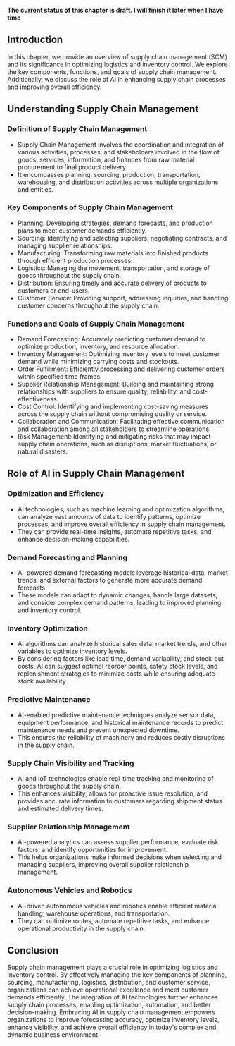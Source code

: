 **The current status of this chapter is draft. I will finish it later when I have time**

Introduction
------------

In this chapter, we provide an overview of supply chain management (SCM) and its significance in optimizing logistics and inventory control. We explore the key components, functions, and goals of supply chain management. Additionally, we discuss the role of AI in enhancing supply chain processes and improving overall efficiency.

Understanding Supply Chain Management
-------------------------------------

### Definition of Supply Chain Management

* Supply Chain Management involves the coordination and integration of various activities, processes, and stakeholders involved in the flow of goods, services, information, and finances from raw material procurement to final product delivery.
* It encompasses planning, sourcing, production, transportation, warehousing, and distribution activities across multiple organizations and entities.

### Key Components of Supply Chain Management

* Planning: Developing strategies, demand forecasts, and production plans to meet customer demands efficiently.
* Sourcing: Identifying and selecting suppliers, negotiating contracts, and managing supplier relationships.
* Manufacturing: Transforming raw materials into finished products through efficient production processes.
* Logistics: Managing the movement, transportation, and storage of goods throughout the supply chain.
* Distribution: Ensuring timely and accurate delivery of products to customers or end-users.
* Customer Service: Providing support, addressing inquiries, and handling customer concerns throughout the supply chain.

### Functions and Goals of Supply Chain Management

* Demand Forecasting: Accurately predicting customer demand to optimize production, inventory, and resource allocation.
* Inventory Management: Optimizing inventory levels to meet customer demand while minimizing carrying costs and stockouts.
* Order Fulfillment: Efficiently processing and delivering customer orders within specified time frames.
* Supplier Relationship Management: Building and maintaining strong relationships with suppliers to ensure quality, reliability, and cost-effectiveness.
* Cost Control: Identifying and implementing cost-saving measures across the supply chain without compromising quality or service.
* Collaboration and Communication: Facilitating effective communication and collaboration among all stakeholders to streamline operations.
* Risk Management: Identifying and mitigating risks that may impact supply chain operations, such as disruptions, market fluctuations, or natural disasters.

Role of AI in Supply Chain Management
-------------------------------------

### Optimization and Efficiency

* AI technologies, such as machine learning and optimization algorithms, can analyze vast amounts of data to identify patterns, optimize processes, and improve overall efficiency in supply chain management.
* They can provide real-time insights, automate repetitive tasks, and enhance decision-making capabilities.

### Demand Forecasting and Planning

* AI-powered demand forecasting models leverage historical data, market trends, and external factors to generate more accurate demand forecasts.
* These models can adapt to dynamic changes, handle large datasets, and consider complex demand patterns, leading to improved planning and inventory control.

### Inventory Optimization

* AI algorithms can analyze historical sales data, market trends, and other variables to optimize inventory levels.
* By considering factors like lead time, demand variability, and stock-out costs, AI can suggest optimal reorder points, safety stock levels, and replenishment strategies to minimize costs while ensuring adequate stock availability.

### Predictive Maintenance

* AI-enabled predictive maintenance techniques analyze sensor data, equipment performance, and historical maintenance records to predict maintenance needs and prevent unexpected downtime.
* This ensures the reliability of machinery and reduces costly disruptions in the supply chain.

### Supply Chain Visibility and Tracking

* AI and IoT technologies enable real-time tracking and monitoring of goods throughout the supply chain.
* This enhances visibility, allows for proactive issue resolution, and provides accurate information to customers regarding shipment status and estimated delivery times.

### Supplier Relationship Management

* AI-powered analytics can assess supplier performance, evaluate risk factors, and identify opportunities for improvement.
* This helps organizations make informed decisions when selecting and managing suppliers, improving overall supplier relationship management.

### Autonomous Vehicles and Robotics

* AI-driven autonomous vehicles and robotics enable efficient material handling, warehouse operations, and transportation.
* They can optimize routes, automate repetitive tasks, and enhance operational productivity in the supply chain.

Conclusion
----------

Supply chain management plays a crucial role in optimizing logistics and inventory control. By effectively managing the key components of planning, sourcing, manufacturing, logistics, distribution, and customer service, organizations can achieve operational excellence and meet customer demands efficiently. The integration of AI technologies further enhances supply chain processes, enabling optimization, automation, and better decision-making. Embracing AI in supply chain management empowers organizations to improve forecasting accuracy, optimize inventory levels, enhance visibility, and achieve overall efficiency in today's complex and dynamic business environment.
